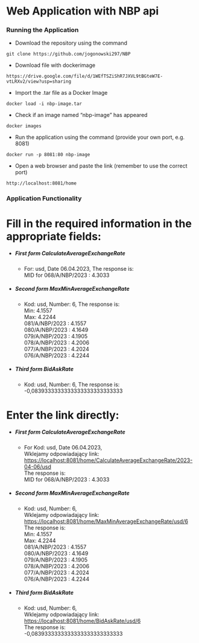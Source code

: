 <h1 class="code-line" data-line-start=0 data-line-end=1 ><a id="Web_Application_with_NBP_api_0"></a>Web Application with NBP api</h1>
<h3 class="code-line" data-line-start=3 data-line-end=4 ><a id="Running_the_Application_3"></a>Running the Application</h3>
<ul>
<li class="has-line-data" data-line-start="4" data-line-end="5">Download the repository using the command</li>
</ul>
<pre><code class="has-line-data" data-line-start="6" data-line-end="8" class="language-sh">git <span class="hljs-built_in">clone</span> https://github.com/jogonowski297/NBP
</code></pre>
<ul>
<li class="has-line-data" data-line-start="8" data-line-end="9">Download file with dockerimage</li>
</ul>
<pre><code class="has-line-data" data-line-start="10" data-line-end="12" class="language-sh">https://drive.google.com/file/d/<span class="hljs-number">1</span>WEfTSZiShR7JXVL9tBGteW7E-vtLRXv2/view?usp=sharing
</code></pre>
<ul>
<li class="has-line-data" data-line-start="12" data-line-end="13">Import the .tar file as a Docker Image</li>
</ul>
<pre><code class="has-line-data" data-line-start="14" data-line-end="16" class="language-sh">docker load -i nbp-image.tar
</code></pre>
<ul>
<li class="has-line-data" data-line-start="16" data-line-end="17">Check if an image named “nbp-image” has appeared</li>
</ul>
<pre><code class="has-line-data" data-line-start="18" data-line-end="20" class="language-sh">docker images
</code></pre>
<ul>
<li class="has-line-data" data-line-start="20" data-line-end="21">Run the application using the command (provide your own port, e.g. 8081)</li>
</ul>
<pre><code class="has-line-data" data-line-start="22" data-line-end="24" class="language-sh">docker run -p <span class="hljs-number">8081</span>:<span class="hljs-number">80</span> nbp-image
</code></pre>
<ul>
<li class="has-line-data" data-line-start="24" data-line-end="25">Open a web browser and paste the link (remember to use the correct port)</li>
</ul>
<pre><code class="has-line-data" data-line-start="26" data-line-end="28" class="language-sh">http://localhost:<span class="hljs-number">8081</span>/home
</code></pre>
<h3 class="code-line" data-line-start=29 data-line-end=30 ><a id="Application_Functionality_29"></a>Application Functionality</h3>
<h1 class="code-line" data-line-start=30 data-line-end=31 ><a id="Fill_in_the_required_information_in_the_appropriate_fields_30"></a>Fill in the required information in the appropriate fields:</h1>
<ul>
<li class="has-line-data" data-line-start="31" data-line-end="34">
<h5 class="code-line" data-line-start=31 data-line-end=32 ><a id="First_form_CalculateAverageExchangeRate_31"></a>First form CalculateAverageExchangeRate</h5>
<ul>
<li class="has-line-data" data-line-start="32" data-line-end="34">For: usd, Date 06.04.2023, The response is:<br>
MID for 068/A/NBP/2023 : 4.3033</li>
</ul>
</li>
<li class="has-line-data" data-line-start="34" data-line-end="44">
<h5 class="code-line" data-line-start=34 data-line-end=35 ><a id="Second_form_MaxMinAverageExchangeRate_34"></a>Second form MaxMinAverageExchangeRate</h5>
<ul>
<li class="has-line-data" data-line-start="35" data-line-end="44">Kod: usd, Number: 6, The response is:<br>
Min: 4.1557<br>
Max: 4.2244<br>
081/A/NBP/2023 : 4.1557<br>
080/A/NBP/2023 : 4.1649<br>
079/A/NBP/2023 : 4.1905<br>
078/A/NBP/2023 : 4.2006<br>
077/A/NBP/2023 : 4.2024<br>
076/A/NBP/2023 : 4.2244</li>
</ul>
</li>
<li class="has-line-data" data-line-start="44" data-line-end="48">
<h5 class="code-line" data-line-start=44 data-line-end=45 ><a id="Third_form_BidAskRate_44"></a>Third form BidAskRate</h5>
<ul>
<li class="has-line-data" data-line-start="45" data-line-end="48">Kod: usd, Number: 6, The response is:<br>
-0,0839333333333333333333333333</li>
</ul>
</li>
</ul>
<h1 class="code-line" data-line-start=48 data-line-end=49 ><a id="Enter_the_link_directly_48"></a>Enter the link directly:</h1>
<ul>
<li class="has-line-data" data-line-start="49" data-line-end="55">
<h5 class="code-line" data-line-start=49 data-line-end=50 ><a id="First_form_CalculateAverageExchangeRate_49"></a>First form CalculateAverageExchangeRate</h5>
<ul>
<li class="has-line-data" data-line-start="50" data-line-end="55">For Kod: usd, Date 06.04.2023,<br>
Wklejamy odpowiadający link:<br>
<a href="https://localhost:8081/home/CalculateAverageExchangeRate/2023-04-06/usd">https://localhost:8081/home/CalculateAverageExchangeRate/2023-04-06/usd</a><br>
The response is:<br>
MID for 068/A/NBP/2023 : 4.3033</li>
</ul>
</li>
<li class="has-line-data" data-line-start="55" data-line-end="68">
<h5 class="code-line" data-line-start=55 data-line-end=56 ><a id="Second_form_MaxMinAverageExchangeRate_55"></a>Second form MaxMinAverageExchangeRate</h5>
<ul>
<li class="has-line-data" data-line-start="56" data-line-end="68">Kod: usd, Number: 6,<br>
Wklejamy odpowiadający link:<br>
<a href="https://localhost:8081/home/MaxMinAverageExchangeRate/usd/6">https://localhost:8081/home/MaxMinAverageExchangeRate/usd/6</a><br>
The response is:<br>
Min: 4.1557<br>
Max: 4.2244<br>
081/A/NBP/2023 : 4.1557<br>
080/A/NBP/2023 : 4.1649<br>
079/A/NBP/2023 : 4.1905<br>
078/A/NBP/2023 : 4.2006<br>
077/A/NBP/2023 : 4.2024<br>
076/A/NBP/2023 : 4.2244</li>
</ul>
</li>
<li class="has-line-data" data-line-start="68" data-line-end="74">
<h5 class="code-line" data-line-start=68 data-line-end=69 ><a id="Third_form_BidAskRate_68"></a>Third form BidAskRate</h5>
<ul>
<li class="has-line-data" data-line-start="69" data-line-end="74">Kod: usd, Number: 6,<br>
Wklejamy odpowiadający link:<br>
<a href="https://localhost:8081/home/BidAskRate/usd/6">https://localhost:8081/home/BidAskRate/usd/6</a><br>
The response is:<br>
-0,0839333333333333333333333333</li>
</ul>
</li>
</ul>
